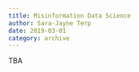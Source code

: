```yaml
---
title: Misinformation Data Science
author: Sara-Jayne Terp
date: 2019-03-01
category: archive
---
```


TBA

